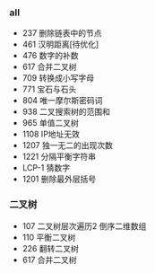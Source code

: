 ### all
+ 237   删除链表中的节点
+ 461   汉明距离[待优化]
+ 476   数字的补数
+ 617   合并二叉树
+ 709   转换成小写字母
+ 771   宝石与石头
+ 804   唯一摩尔斯密码词
+ 938   二叉搜索树的范围和
+ 965   单值二叉树
+ 1108  IP地址无效
+ 1207  独一无二的出现次数
+ 1221  分隔平衡字符串
+ LCP-1 猜数字
+ 1201  删除最外层括号

### 二叉树
+ 107 二叉树层次遍历2 倒序二维数组
+ 110 平衡二叉树
+ 226 翻转二叉树
+ 617 合并二叉树
